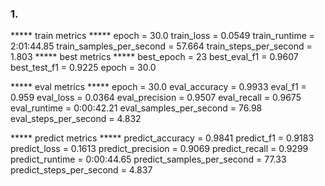 ### 1.
***** train metrics *****
  epoch                    =       30.0
  train_loss               =     0.0549
  train_runtime            = 2:01:44.85
  train_samples_per_second =     57.664
  train_steps_per_second   =      1.803
***** best metrics *****
  best_epoch   =     23
  best_eval_f1 = 0.9607
  best_test_f1 = 0.9225
  epoch        =   30.0
  
***** eval metrics *****
  epoch                   =       30.0
  eval_accuracy           =     0.9933
  eval_f1                 =      0.959
  eval_loss               =     0.0364
  eval_precision          =     0.9507
  eval_recall             =     0.9675
  eval_runtime            = 0:00:42.21
  eval_samples_per_second =      76.98
  eval_steps_per_second   =      4.832

***** predict metrics *****
  predict_accuracy           =     0.9841
  predict_f1                 =     0.9183
  predict_loss               =     0.1613
  predict_precision          =     0.9069
  predict_recall             =     0.9299
  predict_runtime            = 0:00:44.65
  predict_samples_per_second =      77.33
  predict_steps_per_second   =      4.837

  